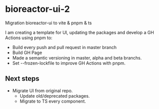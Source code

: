 # bioreactor-ui-2
Migration bioreactor-ui to vite &amp; pnpm &amp; ts

I am creating a template for UI, updating the packages and develop a GH Actions using pnpm to:

- Build every push and pull request in master branch
- Build GH Page
- Made a semantic versioning in master, alpha and beta branchs.
- Set --frozen-lockfile to improve GH Actions with pnpm.

## Next steps

- Migrate UI from original repo.
  - Update old/deprecated packages.
  - Migrate to TS every component.
